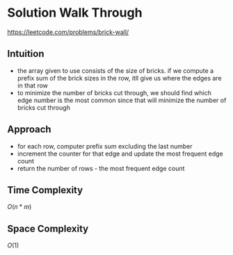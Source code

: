 # Solution Walk Through
https://leetcode.com/problems/brick-wall/

## Intuition
- the array given to use consists of the size of bricks. if we compute a prefix sum of the brick sizes in the row, itll give us where the edges are in that row
- to minimize the number of bricks cut through, we should find which edge number is the most common since that will minimize the number of bricks cut through

## Approach
- for each row, computer prefix sum excluding the last number
- increment the counter for that edge and update the most frequent edge count
- return the number of rows - the most frequent edge count

## Time Complexity
$O(n*m)$

## Space Complexity
$O(1)$



